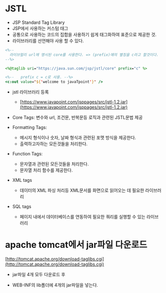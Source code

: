 # JSTL

- JSP Standard Tag Library
- JSP에서 사용하는 커스텀 태그
- 공통으로 사용하는 코드의 집합을 사용하기 쉽게 태그화하여 표준으로 제공한 것.
- 라이브러리를 선언해야 사용 할 수 있다.

```jsp
<%--
  라이브럴리 url에 명시된 core를 사용한다. => (prefix)얘의 별칭을 c라고 할것이다.
--%>

<%@taglib uri="https://java.sun.com/jsp/jstl/core" prefix="c" %>

<%--   prefix c = c로 사용. --%>
<c:out value="${'welcome to javaTpoint'}" />
```


- jstl 라이브러리 등록
  - [https://www.javapoint.com/jsppages/src/jstl-1.2.jar](https://www.javapoint.com/jsppages/src/jstl-1.2.jar)

- Core Tags: 변수와 url, 조건문, 반복문등 로직과 관련된 JSTL문법 제공

- Formatting Tags:
  - 메시지 형식이나 숫자, 날짜 형식과 관련된 포맷 방식을 제공한다.
  - 출력하고자하는 모든것들을 처리한다.

- Function Tags:
  - 문자열과 관련된 모든것들을 처리한다.
  - 문자열 처리 함수를 제공한다.

- XML tags
  - 데이터의 XML 파싱 처리등 XML문서를 화면으로 읽어오는 데 필요한 라이브러리

- SQL tags
  - 페이지 내에서 데이터베이스를 연동하여 필요한 쿼리를 실행할 수 있는 라이브러리



# apache tomcat에서 jar파일 다운로드

[http://tomcat.apache.org/download-taglibs.cgi](http://tomcat.apache.org/download-taglibs.cgi)

- jar파일 4개 모두 다운로드 후

- WEB-INF의 lib폴더에 4개의 jar파일을 넣는다.
